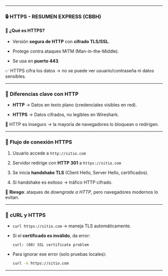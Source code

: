
---

### 🔒 **HTTPS - RESUMEN EXPRESS (CBBH)**

#### 🔹 ¿Qué es HTTPS?

- Versión **segura de HTTP** con **cifrado TLS/SSL**.
    
- Protege contra ataques MiTM (Man-in-the-Middle).
    
- Se usa en **puerto 443**.
    

✅ HTTPS cifra los datos → no se puede ver usuario/contraseña ni datos sensibles.

---

### 👀 **Diferencias clave con HTTP**

- **HTTP** → Datos en texto plano (credenciales visibles en red).
    
- **HTTPS** → Datos cifrados, no legibles en Wireshark.
    

🛑 HTTP es inseguro → la mayoría de navegadores lo bloquean o redirigen.

---

### 🔁 **Flujo de conexión HTTPS**

1. Usuario accede a `http://sitio.com`
    
2. Servidor redirige con **HTTP 301** a `https://sitio.com`
    
3. Se inicia **handshake TLS** (Client Hello, Server Hello, certificados).
    
4. Si handshake es exitoso → tráfico HTTP cifrado.
    

📌 **Riesgo**: ataques de _downgrade a HTTP_, pero navegadores modernos lo evitan.

---

### 🧪 **cURL y HTTPS**

- `curl https://sitio.com` → maneja TLS automáticamente.
    
- Si el **certificado es inválido**, da error:
    
    ```
    curl: (60) SSL certificate problem
    ```
    
- Para ignorar ese error (solo pruebas locales):
    
    ```bash
    curl -k https://sitio.com
    ```
    

---
